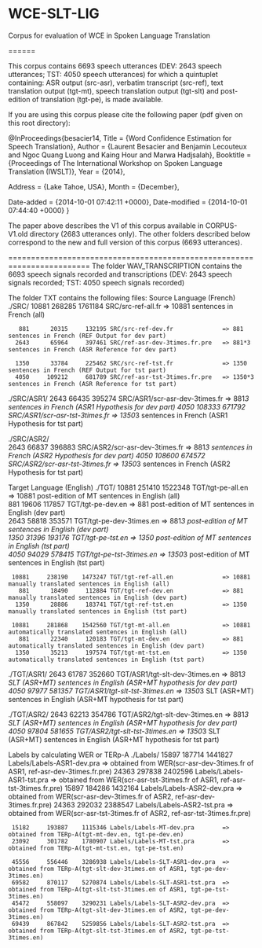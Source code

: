 WCE-SLT-LIG
===========


Corpus for evaluation of WCE in Spoken Language Translation

======

This corpus contains 6693 speech utterances (DEV: 2643 speech utterances; TST: 4050 speech utterances) for which a quintuplet containing: ASR output (src-asr), verbatim transcript (src-ref), text translation output (tgt-mt), speech translation output (tgt-slt) and post-edition of translation (tgt-pe), is made available.


If you are using this corpus please cite the following paper (pdf given on this root directory):

@InProceedings{besacier14,
  Title                    = {Word Confidence Estimation for Speech Translation},
  Author                   = {Laurent Besacier and Benjamin Lecouteux and Ngoc Quang Luong and Kaing Hour and Marwa Hadjsalah},
  Booktitle                = {Proceedings of The International Workshop on Spoken Language Translation (IWSLT)},
  Year                     = {2014},

  Address                  = {Lake Tahoe, USA},
  Month                    = {December},

  Date-added               = {2014-10-01 07:42:11 +0000},
  Date-modified            = {2014-10-01 07:44:40 +0000}
}


The paper above describes the V1 of this corpus available in CORPUS-V1.old directory (2683 utterances only).
The other folders described below correspond to the new and full version of this corpus (6693 utterances).

========================================================================
The folder WAV_TRANSCRIPTION contains the 6693 speech signals recorded and transcriptions (DEV: 2643 speech signals recorded; TST: 4050 speech signals recorded)

The folder TXT contains the following files:
Source Language (French)
./SRC/
     10881     268285    1761184 SRC/src-ref-all.fr              => 10881 sentences in French (all)
          
       881      20315     132195 SRC/src-ref-dev.fr              => 881 sentences in French (REF Output for dev part)
      2643      65964     397461 SRC/ref-asr-dev-3times.fr.pre   => 881*3 sentences in French (ASR Reference for dev part)
      
      1350      33784     225462 SRC/src-ref-tst.fr              => 1350 sentences in French (REF Output for tst part)
      4050     109212     681789 SRC/ref-asr-tst-3times.fr.pre   => 1350*3 sentences in French (ASR Reference for tst part)
      
./SRC/ASR1/
      2643      66435     395274 SRC/ASR1/scr-asr-dev-3times.fr  => 881*3 sentences in French (ASR1 Hypothesis for dev part)
      4050     108333     671792 SRC/ASR1/scr-asr-tst-3times.fr  => 1350*3 sentences in French (ASR1 Hypothesis for tst part)

./SRC/ASR2/   
      2643      66837     396883 SRC/ASR2/scr-asr-dev-3times.fr  => 881*3 sentences in French (ASR2 Hypothesis for dev part)
      4050     108600     674572 SRC/ASR2/scr-asr-tst-3times.fr  => 1350*3 sentences in French (ASR2 Hypothesis for tst part)
          
     
Target Language (English)
./TGT/
     10881     251410    1522348 TGT/tgt-pe-all.en               => 10881 post-edition of MT sentences in English (all)     
       881      19606     117857 TGT/tgt-pe-dev.en               => 881 post-edition of MT sentences in English (dev part)       
      2643      58818     353571 TGT/tgt-pe-dev-3times.en        => 881*3 post-edition of MT sentences in English (dev part)      
      1350      31396     193176 TGT/tgt-pe-tst.en               => 1350 post-edition of MT sentences in English (tst part)      
      4050      94029     578415 TGT/tgt-pe-tst-3times.en        => 1350*3 post-edition of MT sentences in English (tst part)
      
     10881     238190    1473247 TGT/tgt-ref-all.en              => 10881 manually translated sentences in English (all)
       881      18490     112884 TGT/tgt-ref-dev.en              => 881 manually translated sentences in English (dev part)      
      1350      28886     183741 TGT/tgt-ref-tst.en              => 1350 manually translated sentences in English (tst part)      

     10881     281868    1542560 TGT/tgt-mt-all.en               => 10881 automatically translated sentences in English (all)
       881      22340     120183 TGT/tgt-mt-dev.en               => 881 automatically translated sentences in English (dev part)       
      1350      35213     197574 TGT/tgt-mt-tst.en               => 1350 automatically translated sentences in English (tst part)
      
./TGT/ASR1/
      2643      61787     352660 TGT/ASR1/tgt-slt-dev-3times.en  => 881*3 SLT (ASR+MT) sentences in English (ASR+MT hypothesis for dev part)
      4050      97977     581357 TGT/ASR1/tgt-slt-tst-3times.en  => 1350*3 SLT (ASR+MT) sentences in English (ASR+MT hypothesis for tst part)

./TGT/ASR2/
      2643      62213     354786 TGT/ASR2/tgt-slt-dev-3times.en  => 881*3 SLT (ASR+MT) sentences in English (ASR+MT hypothesis for dev part)
      4050      97804     581655 TGT/ASR2/tgt-slt-tst-3times.en  => 1350*3 SLT (ASR+MT) sentences in English (ASR+MT hypothesis for tst part)
      
      
Labels by calculating WER or TERp-A
./Labels/
     15897     187714    1441827 Labels/Labels-ASR1-dev.pra      => obtained from WER(scr-asr-dev-3times.fr of ASR1, ref-asr-dev-3times.fr.pre)
     24363     297838    2402596 Labels/Labels-ASR1-tst.pra      => obtained from WER(scr-asr-tst-3times.fr of ASR1, ref-asr-tst-3times.fr.pre)
     15897     184286    1432164 Labels/Labels-ASR2-dev.pra      => obtained from WER(scr-asr-dev-3times.fr of ASR2, ref-asr-dev-3times.fr.pre)
     24363     292032    2388547 Labels/Labels-ASR2-tst.pra      => obtained from WER(scr-asr-tst-3times.fr of ASR2, ref-asr-tst-3times.fr.pre)
     
     15182     193887    1115346 Labels/Labels-MT-dev.pra        => obtained from TERp-A(tgt-mt-dev.en, tgt-pe-dev.en)
     23092     301782    1780907 Labels/Labels-MT-tst.pra        => obtained from TERp-A(tgt-mt-tst.en, tgt-pe-tst.en)
     
     45556     556446    3286938 Labels/Labels-SLT-ASR1-dev.pra  => obtained from TERp-A(tgt-slt-dev-3times.en of ASR1, tgt-pe-dev-3times.en)
     69582     870117    5270874 Labels/Labels-SLT-ASR1-tst.pra  => obtained from TERp-A(tgt-slt-tst-3times.en of ASR1, tgt-pe-tst-3times.en)
     45472     558097    3290231 Labels/Labels-SLT-ASR2-dev.pra  => obtained from TERp-A(tgt-slt-dev-3times.en of ASR2, tgt-pe-dev-3times.en)
     69439     867842    5259856 Labels/Labels-SLT-ASR2-tst.pra  => obtained from TERp-A(tgt-slt-tst-3times.en of ASR2, tgt-pe-tst-3times.en)

